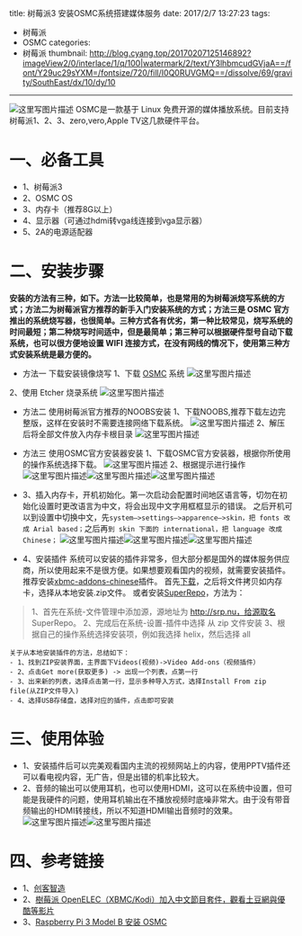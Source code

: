 title: 树莓派3 安装OSMC系统搭建媒体服务
date: 2017/2/7 13:27:23
tags:
- 树莓派
- OSMC
categories:
- 树莓派
thumbnail: http://blog.cyang.top/20170207125146892?imageView2/0/interlace/1/q/100|watermark/2/text/Y3lhbmcudGVjaA==/font/Y29uc29sYXM=/fontsize/720/fill/I0Q0RUVGMQ==/dissolve/69/gravity/SouthEast/dx/10/dy/10
---




![这里写图片描述](http://blog.cyang.top/20170207125146892?imageView2/0/interlace/1/q/100|watermark/2/text/Y3lhbmcudGVjaA==/font/Y29uc29sYXM=/fontsize/720/fill/I0Q0RUVGMQ==/dissolve/69/gravity/SouthEast/dx/10/dy/10)
OSMC是一款基于 Linux 免费开源的媒体播放系统。目前支持树莓派1、2、3、zero,vero,Apple TV这几款硬件平台。


<!-- more -->

# 一、必备工具

- 1、树莓派3
- 2、OSMC OS
- 3、内存卡（推荐8G以上）
- 4、显示器（可通过hdmi转vga线连接到vga显示器）
- 5、2A的电源适配器

# 二、安装步骤
**安装的方法有三种，如下。方法一比较简单，也是常用的为树莓派烧写系统的方式；方法二为树莓派官方推荐的新手入门安装系统的方式；方法三是 OSMC 官方推出的系统烧写器，也很简单。三种方式各有优劣，第一种比较常见，烧写系统的时间最短；第二种烧写时间适中，但是最简单；第三种可以根据硬件型号自动下载系统，也可以很方便地设置 WIFI 连接方式，在没有网线的情况下，使用第三种方式安装系统是最方便的。**

- 方法一 下载安装镜像烧写
1、下载 [OSMC](https://osmc.tv/download/) 系统
![这里写图片描述](http://blog.cyang.top/20170207125232290?imageView2/0/interlace/1/q/100|watermark/2/text/Y3lhbmcudGVjaA==/font/Y29uc29sYXM=/fontsize/720/fill/I0Q0RUVGMQ==/dissolve/69/gravity/SouthEast/dx/10/dy/10)

 2、使用 Etcher 烧录系统
![这里写图片描述](http://blog.cyang.top/20170207125246837?imageView2/0/interlace/1/q/100|watermark/2/text/Y3lhbmcudGVjaA==/font/Y29uc29sYXM=/fontsize/720/fill/I0Q0RUVGMQ==/dissolve/69/gravity/SouthEast/dx/10/dy/10)


- 方法二 使用树莓派官方推荐的NOOBS安装
 1、下载NOOBS,推荐下载左边完整版，这样在安装时不需要连接网络下载系统。
 ![这里写图片描述](http://blog.cyang.top/20170207125427800?imageView2/0/interlace/1/q/100|watermark/2/text/Y3lhbmcudGVjaA==/font/Y29uc29sYXM=/fontsize/720/fill/I0Q0RUVGMQ==/dissolve/69/gravity/SouthEast/dx/10/dy/10)
 2、解压后将全部文件放入内存卡根目录
![这里写图片描述](http://blog.cyang.top/20170207125552972?imageView2/0/interlace/1/q/100|watermark/2/text/Y3lhbmcudGVjaA==/font/Y29uc29sYXM=/fontsize/720/fill/I0Q0RUVGMQ==/dissolve/69/gravity/SouthEast/dx/10/dy/10)

- 方法三 使用OSMC官方安装器安装
1、下载OSMC官方安装器，根据你所使用的操作系统选择下载。
![这里写图片描述](http://blog.cyang.top/20170207125657317?imageView2/0/interlace/1/q/100|watermark/2/text/Y3lhbmcudGVjaA==/font/Y29uc29sYXM=/fontsize/720/fill/I0Q0RUVGMQ==/dissolve/69/gravity/SouthEast/dx/10/dy/10)
2、根据提示进行操作
![这里写图片描述](http://blog.cyang.top/20170207125737078?imageView2/0/interlace/1/q/100|watermark/2/text/Y3lhbmcudGVjaA==/font/Y29uc29sYXM=/fontsize/720/fill/I0Q0RUVGMQ==/dissolve/69/gravity/SouthEast/dx/10/dy/10)![这里写图片描述](http://blog.cyang.top/20170207125745207?imageView2/0/interlace/1/q/100|watermark/2/text/Y3lhbmcudGVjaA==/font/Y29uc29sYXM=/fontsize/720/fill/I0Q0RUVGMQ==/dissolve/69/gravity/SouthEast/dx/10/dy/10)![这里写图片描述](http://blog.cyang.top/20170207125751989?imageView2/0/interlace/1/q/100|watermark/2/text/Y3lhbmcudGVjaA==/font/Y29uc29sYXM=/fontsize/720/fill/I0Q0RUVGMQ==/dissolve/69/gravity/SouthEast/dx/10/dy/10)

- 3、插入内存卡，开机初始化。第一次启动会配置时间地区语言等，切勿在初始化设置时更改语言为中文，将会出现中文字用框框显示的错误。
之后开机可以到设置中切换中文，先`system–>settings–>apparence–>skin，把 fonts 改成 Arial based；`之后再`到 skin 下面的 international，把 language 改成 Chinese；`
![这里写图片描述](http://blog.cyang.top/20170207131628247?imageView2/0/interlace/1/q/100|watermark/2/text/Y3lhbmcudGVjaA==/font/Y29uc29sYXM=/fontsize/720/fill/I0Q0RUVGMQ==/dissolve/69/gravity/SouthEast/dx/10/dy/10)![这里写图片描述](http://blog.cyang.top/20170207131642430?imageView2/0/interlace/1/q/100|watermark/2/text/Y3lhbmcudGVjaA==/font/Y29uc29sYXM=/fontsize/720/fill/I0Q0RUVGMQ==/dissolve/69/gravity/SouthEast/dx/10/dy/10)![这里写图片描述](http://blog.cyang.top/20170207131742603?imageView2/0/interlace/1/q/100|watermark/2/text/Y3lhbmcudGVjaA==/font/Y29uc29sYXM=/fontsize/720/fill/I0Q0RUVGMQ==/dissolve/69/gravity/SouthEast/dx/10/dy/10)


- 4、安装插件
系统可以安装的插件非常多，但大部分都是国外的媒体服务供应商，所以使用起来不是很方便。如果想要观看国内的视频，就需要安装插件。
推荐安装[xbmc-addons-chinese](https://github.com/taxigps/xbmc-addons-chinese)插件。
首先[下载](https://raw.githubusercontent.com/taxigps/xbmc-addons-chinese/master/repo/repository.xbmc-addons-chinese/repository.xbmc-addons-chinese-1.2.1.zip)，之后将文件拷贝如内存卡，选择从本地安装.zip文件。
或者安装[SuperRepo](https://superrepo.org/)，方法为：
>1、首先在系统-文件管理中添加源，源地址为 http://srp.nu，给源取名 SuperRepo。
>2、完成后在系统-设置-插件中选择 从 zip 文件安装
>3、根据自己的操作系统选择安装项，例如我选择 helix，然后选择 all


	关于从本地安装插件的方法，总结如下：
	- 1、找到ZIP安装界面，主界面下Videos(视频)->Video Add-ons（视频插件）
	- 2、点击Get more(获取更多) -> 出现一个列表，点第一行
	- 3、出来新的列表，选择点击第一行，显示多种导入方式，选择Install From zip file(从ZIP文件导入)
	- 4、选择USB存储盘，选择对应的插件，点击即可安装

# 三、使用体验
- 1、安装插件后可以完美观看国内主流的视频网站上的内容，使用PPTV插件还可以看电视内容，无广告，但是出错的机率比较大。
- 2、音频的输出可以使用耳机，也可以使用HDMI，这可以在系统中设置，但可能是我硬件的问题，使用耳机输出在不播放视频时底噪非常大。由于没有带音频输出的HDMI转接线，所以不知道HDMI输出音频时的效果。
![这里写图片描述](http://blog.cyang.top/20170207131822728?imageView2/0/interlace/1/q/100|watermark/2/text/Y3lhbmcudGVjaA==/font/Y29uc29sYXM=/fontsize/720/fill/I0Q0RUVGMQ==/dissolve/69/gravity/SouthEast/dx/10/dy/10)![这里写图片描述](http://blog.cyang.top/20170207131833932?imageView2/0/interlace/1/q/100|watermark/2/text/Y3lhbmcudGVjaA==/font/Y29uc29sYXM=/fontsize/720/fill/I0Q0RUVGMQ==/dissolve/69/gravity/SouthEast/dx/10/dy/10)



# 四、参考链接
- 1、[创客智造](http://www.ncnynl.com/archives/201607/241.html)
- 2、[樹莓派 OpenELEC（XBMC/Kodi）加入中文節目套件，觀看土豆網與優酷等影片](https://blog.gtwang.org/iot/openelec-xbmc-kodi-chinese-addons/)
- 3、[Raspberry Pi 3 Model B 安装 OSMC](http://www.cnblogs.com/ifantastic/p/5672039.html)
